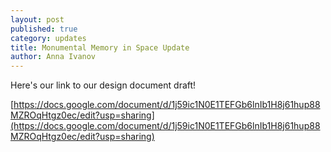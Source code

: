 ```yaml
---
layout: post
published: true
category: updates
title: Monumental Memory in Space Update
author: Anna Ivanov
---
```

Here's our link to our design document draft!

[https://docs.google.com/document/d/1j59ic1N0E1TEFGb6lnIb1H8j61hup88MZROqHtgz0ec/edit?usp=sharing](https://docs.google.com/document/d/1j59ic1N0E1TEFGb6lnIb1H8j61hup88MZROqHtgz0ec/edit?usp=sharing)

